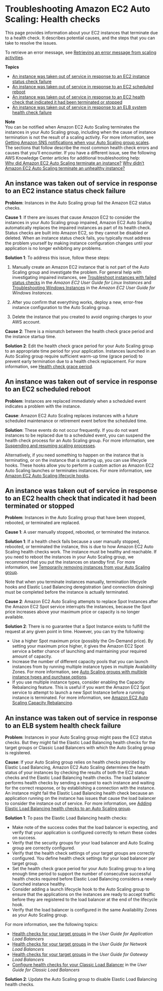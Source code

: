 # Troubleshooting Amazon EC2 Auto Scaling: Health checks<a name="ts-as-healthchecks"></a>

This page provides information about your EC2 instances that terminate due to a health check\. It describes potential causes, and the steps that you can take to resolve the issues\. 

To retrieve an error message, see [Retrieving an error message from scaling activities](CHAP_Troubleshooting.md#RetrievingErrors)\.

**Topics**
+ [An instance was taken out of service in response to an EC2 instance status check failure](#ts-failed-status-checks)
+ [An instance was taken out of service in response to an EC2 scheduled reboot](#ts-scheduled-maintenance)
+ [An instance was taken out of service in response to an EC2 health check that indicated it had been terminated or stopped](#ts-terminated-or-stopped)
+ [An instance was taken out of service in response to an ELB system health check failure](#ts-failed-elb-health-checks)

**Note**  
You can be notified when Amazon EC2 Auto Scaling terminates the instances in your Auto Scaling group, including when the cause of instance termination is not the result of a scaling activity\. For more information, see [Getting Amazon SNS notifications when your Auto Scaling group scales](ASGettingNotifications.md)\.   
The sections that follow describe the most common health check errors and causes that you'll encounter\. If you have a different issue, see the following AWS Knowledge Center articles for additional troubleshooting help:  
[Why did Amazon EC2 Auto Scaling terminate an instance?](http://aws.amazon.com/premiumsupport/knowledge-center/auto-scaling-instance-how-terminated/)
[Why didn’t Amazon EC2 Auto Scaling terminate an unhealthy instance?](http://aws.amazon.com/premiumsupport/knowledge-center/auto-scaling-terminate-instance/)

## An instance was taken out of service in response to an EC2 instance status check failure<a name="ts-failed-status-checks"></a>

**Problem**: Instances in the Auto Scaling group fail the Amazon EC2 status checks\. 

**Cause 1**: If there are issues that cause Amazon EC2 to consider the instances in your Auto Scaling group impaired, Amazon EC2 Auto Scaling automatically replaces the impaired instances as part of its health check\. Status checks are built into Amazon EC2, so they cannot be disabled or deleted\. When an instance status check fails, you typically must address the problem yourself by making instance configuration changes until your application is no longer exhibiting any problems\.

**Solution 1**: To address this issue, follow these steps:

1. Manually create an Amazon EC2 instance that is not part of the Auto Scaling group and investigate the problem\. For general help with investigating impaired instances, see [Troubleshoot instances with failed status checks](https://docs.aws.amazon.com/AWSEC2/latest/UserGuide/TroubleshootingInstances.html) in the *Amazon EC2 User Guide for Linux Instances* and [Troubleshooting Windows Instances](https://docs.aws.amazon.com/AWSEC2/latest/WindowsGuide/troubleshooting-windows-instances.html) in the *Amazon EC2 User Guide for Windows Instances*\. 

1. After you confirm that everything works, deploy a new, error\-free instance configuration to the Auto Scaling group\.

1. Delete the instance that you created to avoid ongoing charges to your AWS account\. 

**Cause 2**: There is a mismatch between the health check grace period and the instance startup time\.

**Solution 2**: Edit the health check grace period for your Auto Scaling group to an appropriate time period for your application\. Instances launched in an Auto Scaling group require sufficient warm\-up time \(grace period\) to prevent early termination due to a health check replacement\. For more information, see [Health check grace period](healthcheck.md#health-check-grace-period)\. 

## An instance was taken out of service in response to an EC2 scheduled reboot<a name="ts-scheduled-maintenance"></a>

**Problem**: Instances are replaced immediately when a scheduled event indicates a problem with the instance\.

**Cause**: Amazon EC2 Auto Scaling replaces instances with a future scheduled maintenance or retirement event before the scheduled time\.

**Solution**: These events do not occur frequently\. If you do not want instances to be replaced due to a scheduled event, you can suspend the health check process for an Auto Scaling group\. For more information, see [Suspending and resuming scaling processes](as-suspend-resume-processes.md)\. 

Alternatively, if you need something to happen on the instance that is terminating, or on the instance that is starting up, you can use lifecycle hooks\. These hooks allow you to perform a custom action as Amazon EC2 Auto Scaling launches or terminates instances\. For more information, see [Amazon EC2 Auto Scaling lifecycle hooks](lifecycle-hooks.md)\. 

## An instance was taken out of service in response to an EC2 health check that indicated it had been terminated or stopped<a name="ts-terminated-or-stopped"></a>

**Problem**: Instances in the Auto Scaling group that have been stopped, rebooted, or terminated are replaced\. 

**Cause 1**: A user manually stopped, rebooted, or terminated the instance\.

**Solution 1**: If a health check fails because a user manually stopped, rebooted, or terminated the instance, this is due to how Amazon EC2 Auto Scaling health checks work\. The instance must be healthy and reachable\. If you need to reboot the instances in your Auto Scaling group, we recommend that you put the instances on standby first\. For more information, see [Temporarily removing instances from your Auto Scaling group](as-enter-exit-standby.md)\. 

Note that when you terminate instances manually, termination lifecycle hooks and Elastic Load Balancing deregistration \(and connection draining\) must be completed before the instance is actually terminated\.

**Cause 2**: Amazon EC2 Auto Scaling attempts to replace Spot Instances after the Amazon EC2 Spot service interrupts the instances, because the Spot price increases above your maximum price or capacity is no longer available\. 

**Solution 2**: There is no guarantee that a Spot Instance exists to fulfill the request at any given point in time\. However, you can try the following:
+ Use a higher Spot maximum price \(possibly the On\-Demand price\)\. By setting your maximum price higher, it gives the Amazon EC2 Spot service a better chance of launching and maintaining your required amount of capacity\.
+ Increase the number of different capacity pools that you can launch instances from by running multiple instance types in multiple Availability Zones\. For more information, see [Auto Scaling groups with multiple instance types and purchase options](asg-purchase-options.md)\.
+ If you use multiple instance types, consider enabling the Capacity Rebalancing feature\. This is useful if you want the Amazon EC2 Spot service to attempt to launch a new Spot Instance before a running instance is terminated\. For more information, see [Amazon EC2 Auto Scaling Capacity Rebalancing](capacity-rebalance.md)\.

## An instance was taken out of service in response to an ELB system health check failure<a name="ts-failed-elb-health-checks"></a>

**Problem**: Instances in your Auto Scaling group might pass the EC2 status checks\. But they might fail the Elastic Load Balancing health checks for the target groups or Classic Load Balancers with which the Auto Scaling group is registered\. 

**Cause**: If your Auto Scaling group relies on health checks provided by Elastic Load Balancing, Amazon EC2 Auto Scaling determines the health status of your instances by checking the results of both the EC2 status checks and the Elastic Load Balancing health checks\. The load balancer performs health checks by sending a request to each instance and waiting for the correct response, or by establishing a connection with the instance\. An instance might fail the Elastic Load Balancing health check because an application running on the instance has issues that cause the load balancer to consider the instance out of service\. For more information, see [Adding Elastic Load Balancing health checks to an Auto Scaling group](as-add-elb-healthcheck.md)\. 

**Solution 1**: To pass the Elastic Load Balancing health checks: 
+ Make note of the success codes that the load balancer is expecting, and verify that your application is configured correctly to return these codes on success\. 
+ Verify that the security groups for your load balancer and Auto Scaling group are correctly configured\. 
+ Verify that the health check settings of your target groups are correctly configured\. You define health check settings for your load balancer per target group\. 
+ Set the health check grace period for your Auto Scaling group to a long enough time period to support the number of consecutive successful health checks required before Elastic Load Balancing considers a newly launched instance healthy\.
+ Consider adding a launch lifecycle hook to the Auto Scaling group to ensure that the applications on the instances are ready to accept traffic before they are registered to the load balancer at the end of the lifecycle hook\.
+ Verify that the load balancer is configured in the same Availability Zones as your Auto Scaling group\.

For more information, see the following topics:
+ [Health checks for your target groups](https://docs.aws.amazon.com/elasticloadbalancing/latest/application/target-group-health-checks.html) in the *User Guide for Application Load Balancers*
+ [Health checks for your target groups](https://docs.aws.amazon.com/elasticloadbalancing/latest/network/target-group-health-checks.html) in the *User Guide for Network Load Balancers*
+ [Health checks for your target groups](https://docs.aws.amazon.com/elasticloadbalancing/latest/gateway/health-checks.html) in the *User Guide for Gateway Load Balancers*
+ [Configure health checks for your Classic Load Balancer](https://docs.aws.amazon.com/elasticloadbalancing/latest/classic/elb-healthchecks.html) in the *User Guide for Classic Load Balancers*

**Solution 2**: Update the Auto Scaling group to disable Elastic Load Balancing health checks\.